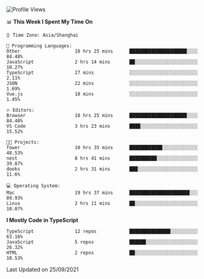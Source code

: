 <!--START_SECTION:waka-->
![Profile Views](http://img.shields.io/badge/Profile%20Views-17-blue)

📊 **This Week I Spent My Time On** 

```text
⌚︎ Time Zone: Asia/Shanghai

💬 Programming Languages: 
Other                    18 hrs 25 mins      █████████████████████░░░░   84.48% 
JavaScript               2 hrs 14 mins       ██░░░░░░░░░░░░░░░░░░░░░░░   10.27% 
TypeScript               27 mins             ░░░░░░░░░░░░░░░░░░░░░░░░░   2.11% 
JSON                     22 mins             ░░░░░░░░░░░░░░░░░░░░░░░░░   1.69% 
Vue.js                   18 mins             ░░░░░░░░░░░░░░░░░░░░░░░░░   1.45%

🔥 Editors: 
Browser                  18 hrs 25 mins      █████████████████████░░░░   84.48% 
VS Code                  3 hrs 23 mins       ████░░░░░░░░░░░░░░░░░░░░░   15.52%

🐱‍💻 Projects: 
fower                    10 hrs 35 mins      ████████████░░░░░░░░░░░░░   48.53% 
nest                     8 hrs 41 mins       ██████████░░░░░░░░░░░░░░░   39.87% 
dooks                    2 hrs 31 mins       ███░░░░░░░░░░░░░░░░░░░░░░   11.6%

💻 Operating System: 
Mac                      19 hrs 37 mins      ██████████████████████░░░   89.93% 
Linux                    2 hrs 11 mins       ██░░░░░░░░░░░░░░░░░░░░░░░   10.07%

```

**I Mostly Code in TypeScript** 

```text
TypeScript               12 repos            ███████████████░░░░░░░░░░   63.16% 
JavaScript               5 repos             ██████░░░░░░░░░░░░░░░░░░░   26.32% 
HTML                     2 repos             ██░░░░░░░░░░░░░░░░░░░░░░░   10.53%

```



 Last Updated on 25/09/2021
<!--END_SECTION:waka-->
